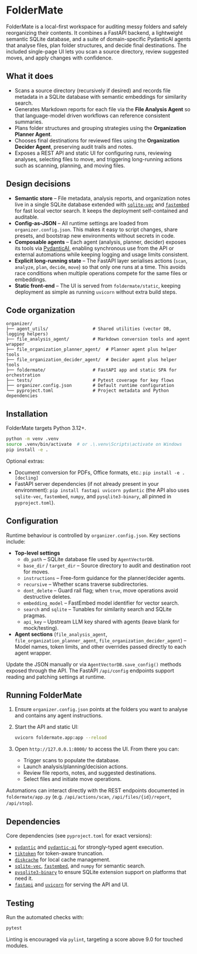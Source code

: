 # FolderMate

FolderMate is a local-first workspace for auditing messy folders and safely reorganizing
their contents. It combines a FastAPI backend, a lightweight semantic SQLite database,
and a suite of domain-specific PydanticAI agents that analyse files, plan folder
structures, and decide final destinations. The included single-page UI lets you scan a
source directory, review suggested moves, and apply changes with confidence.

## What it does

* Scans a source directory (recursively if desired) and records file metadata in a
  SQLite database with semantic embeddings for similarity search.
* Generates Markdown reports for each file via the **File Analysis Agent** so that
  language-model driven workflows can reference consistent summaries.
* Plans folder structures and grouping strategies using the **Organization Planner
  Agent**.
* Chooses final destinations for reviewed files using the **Organization Decider
  Agent**, preserving audit trails and notes.
* Exposes a REST API and static UI for configuring runs, reviewing analyses, selecting
  files to move, and triggering long-running actions such as scanning, planning, and
  moving files.

## Design decisions

* **Semantic store** – File metadata, analysis reports, and organization notes live in a
  single SQLite database extended with [`sqlite-vec`](https://github.com/asg017/sqlite-vec)
  and [`fastembed`](https://github.com/qdrant/fastembed) for fast local vector search. It
  keeps the deployment self-contained and auditable.
* **Config-as-JSON** – All runtime settings are loaded from `organizer.config.json`. This
  makes it easy to script changes, share presets, and bootstrap new environments without
  secrets in code.
* **Composable agents** – Each agent (analysis, planner, decider) exposes its tools via
  [PydanticAI](https://github.com/pydantic/pydantic-ai), enabling synchronous use from the
  API or external automations while keeping logging and usage limits consistent.
* **Explicit long-running state** – The FastAPI layer serialises actions (`scan`,
  `analyze`, `plan`, `decide`, `move`) so that only one runs at a time. This avoids race
  conditions when multiple operations compete for the same files or embeddings.
* **Static front-end** – The UI is served from `foldermate/static`, keeping deployment as
  simple as running `uvicorn` without extra build steps.

## Code organization

```
organizer/
├── agent_utils/                 # Shared utilities (vector DB, logging helpers)
├── file_analysis_agent/         # Markdown conversion tools and agent wrapper
├── file_organization_planner_agent/  # Planner agent plus helper tools
├── file_organization_decider_agent/  # Decider agent plus helper tools
├── foldermate/                  # FastAPI app and static SPA for orchestration
├── tests/                       # Pytest coverage for key flows
├── organizer.config.json        # Default runtime configuration
└── pyproject.toml               # Project metadata and Python dependencies
```

## Installation

FolderMate targets Python 3.12+.

```bash
python -m venv .venv
source .venv/bin/activate  # or .\.venv\Scripts\activate on Windows
pip install -e .
```

Optional extras:

* Document conversion for PDFs, Office formats, etc.: `pip install -e .[docling]`
* FastAPI server dependencies (if not already present in your environment):
  `pip install fastapi uvicorn pydantic` (the API also uses `sqlite-vec`, `fastembed`,
  `numpy`, and `pysqlite3-binary`, all pinned in `pyproject.toml`).

## Configuration

Runtime behaviour is controlled by `organizer.config.json`. Key sections include:

* **Top-level settings**
  * `db_path` – SQLite database file used by `AgentVectorDB`.
  * `base_dir` / `target_dir` – Source directory to audit and destination root for moves.
  * `instructions` – Free-form guidance for the planner/decider agents.
  * `recursive` – Whether scans traverse subdirectories.
  * `dont_delete` – Guard rail flag; when `true`, move operations avoid destructive
    deletes.
  * `embedding_model` – FastEmbed model identifier for vector search.
  * `search` and `sqlite` – Tunables for similarity search and SQLite pragmas.
  * `api_key` – Upstream LLM key shared with agents (leave blank for mock/testing).
* **Agent sections** (`file_analysis_agent`, `file_organization_planner_agent`,
  `file_organization_decider_agent`) – Model names, token limits, and other overrides
  passed directly to each agent wrapper.

Update the JSON manually or via `AgentVectorDB.save_config()` methods exposed through the
API. The FastAPI `/api/config` endpoints support reading and patching settings at runtime.

## Running FolderMate

1. Ensure `organizer.config.json` points at the folders you want to analyse and contains
   any agent instructions.
2. Start the API and static UI:

   ```bash
   uvicorn foldermate.app:app --reload
   ```

3. Open `http://127.0.0.1:8000/` to access the UI. From there you can:
   * Trigger scans to populate the database.
   * Launch analysis/planning/decision actions.
   * Review file reports, notes, and suggested destinations.
   * Select files and initiate move operations.

Automations can interact directly with the REST endpoints documented in
`foldermate/app.py` (e.g. `/api/actions/scan`, `/api/files/{id}/report`, `/api/stop`).

## Dependencies

Core dependencies (see `pyproject.toml` for exact versions):

* [`pydantic`](https://docs.pydantic.dev/) and [`pydantic-ai`](https://github.com/pydantic/pydantic-ai)
  for strongly-typed agent execution.
* [`tiktoken`](https://github.com/openai/tiktoken) for token-aware truncation.
* [`diskcache`](https://grantjenks.com/docs/diskcache/) for local cache management.
* [`sqlite-vec`](https://github.com/asg017/sqlite-vec), [`fastembed`](https://github.com/qdrant/fastembed),
  and `numpy` for semantic search.
* [`pysqlite3-binary`](https://github.com/coleifer/pysqlite3) to ensure SQLite extension
  support on platforms that need it.
* [`fastapi`](https://fastapi.tiangolo.com/) and [`uvicorn`](https://www.uvicorn.org/)
  for serving the API and UI.

## Testing

Run the automated checks with:

```bash
pytest
```

Linting is encouraged via `pylint`, targeting a score above 9.0 for touched modules.

